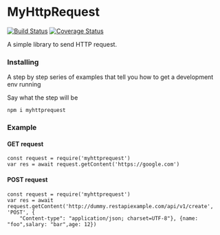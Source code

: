 # MyHttpRequest

[![Build Status](https://travis-ci.org/kimiko88/myhttprequest.svg?branch=master)](https://travis-ci.org/kimiko88/myhttprequest) [![Coverage Status](https://coveralls.io/repos/github/kimiko88/myhttprequest/badge.svg)](https://coveralls.io/github/kimiko88/myhttprequest)

A simple library to send HTTP request.

### Installing

A step by step series of examples that tell you how to get a development env running

Say what the step will be

```
npm i myhttprequest
```

### Example

#### GET request 
```
const request = require('myhttprequest')
var res = await request.getContent('https://google.com')
```


#### POST request 
```
const request = require('myhttprequest')
var res = await request.getContent('http://dummy.restapiexample.com/api/v1/create', 'POST', {
    "Content-type": "application/json; charset=UTF-8"}, {name: "foo",salary: "bar",age: 12})
```